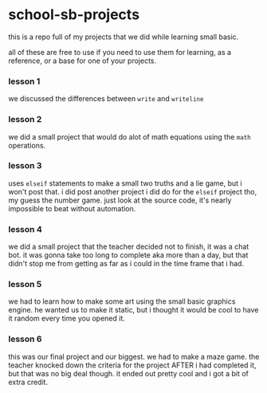 # school-sb-projects
this is a repo full of my projects that we did while learning small basic.

all of these are free to use if you need to use them for learning, as a reference, or a base for one of your projects.

### lesson 1
we discussed the differences between `write` and `writeline`

### lesson 2
we did a small project that would do alot of math equations using the `math` operations.

### lesson 3
uses `elseif` statements to make a small two truths and a lie game, but i won't post that.
i did post another project i did do for the `elseif` project tho, my guess the number game.
just look at the source code, it's nearly impossible to beat without automation.

### lesson 4
we did a small project that the teacher decided not to finish, it was a chat bot.
it was gonna take too long to complete aka more than a day, but that didn't stop me from getting as far as i could in the time frame that i had.

### lesson 5
we had to learn how to make some art using the small basic graphics engine. he wanted us to make it static, but i thought it would be cool to have it random every time you opened it.

### lesson 6
this was our final project and our biggest. we had to make a maze game.
the teacher knocked down the criteria for the project AFTER i had completed it, but that was no big deal though. it ended out pretty cool and i got a bit of extra credit.
